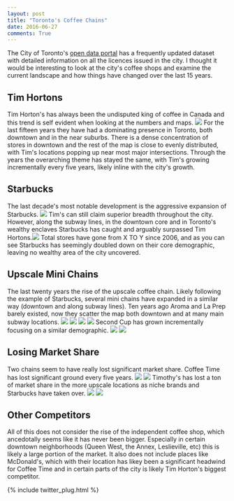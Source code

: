 ```yaml
---
layout: post
title: "Toronto's Coffee Chains"
date: 2016-06-27
comments: True
---
```


The City of Toronto's <a href="http://www1.toronto.ca/wps/portal/contentonly?vgnextoid=83a7c060155d0310VgnVCM1000003dd60f89RCRD&vgnextchannel=bee6e03bb8d1e310VgnVCM10000071d60f89RCRD">open data portal</a> has a frequently updated dataset with detailed information on all the licences issued in the city.  I thought it would be interesting to look at the city's coffee shops and examine the current landscape and how things have changed over the last 15 years.  

## Tim Hortons
Tim Horton's has always been the undisputed king of coffee in Canada and this trend is self evident when looking at the numbers and maps. <img src="img/Tims Current.png"> For the last fifteen years they have had a dominating presence in Toronto, both downtown and in the near suburbs.  There is a dense concentration of stores in downtown and the rest of the map is close to evenly distributed, with Tim's locations popping up near most major intersections.  Through the years the overarching theme has stayed the same, with Tim's growing incrementally every five years, likely inline with the city's growth.

## Starbucks
The last decade's most notable development is the aggressive expansion of Starbucks. <img src="img/Starbucks Graph.png">  Tim's can still claim superior breadth throughout the city.  However, along the subway lines, in the downtown core and in Toronto's wealthy enclaves Starbucks has caught and arguably surpassed Tim Hortons.<img src="img/Starbucks Current.png">  Total stores have gone from X TO Y since 2006, and as you can see Starbucks has seemingly doubled down on their core demographic, leaving no wealthy area of the city uncovered.

## Upscale Mini Chains
The last twenty years the rise of the upscale coffee chain.  Likely following the example of Starbucks, several mini chains have expanded in a similar way (downtown and along subway lines).  Ten years ago Aroma and La Prep barely existed, now they scatter the map both downtown and at many main subway locations. <img src="img/La Prep Graph.png"> <img src="img/Aroma Graph.png"> <img src="img/La Prep Current.png"> <img src="img/Aroma Current.png"> Second Cup has grown incrementally focusing on a similar demographic. <img src="img/Second Cup Graph.png"> <img src="img/Second Cup Current.png">

## Losing Market Share
Two chains seem to have really lost significant market share.  Coffee Time has lost significant ground every five years. <img src="img/Coffee Time Graph.png"> <img src="img/Coffee Time Current.png">  Timothy's has lost a ton of market share in the more upscale locations as niche brands and Starbucks have taken over. <img src="img/Timothys Graph.png"> <img src="img/Timothys Current.png">

## Other Competitors
All of this does not consider the rise of the independent coffee shop, which ancedotally seems like it has never been bigger.  Especially in certain downtown neighborhoods (Queen West, the Annex, Leslieville, etc) this is likely a large portion of the market.  It also does not include places like McDonald's, which with their location has likey been a significant headwind for Coffee Time and in certain parts of the city is likely Tim Horton's biggest competitor.

{% include twitter_plug.html %}
